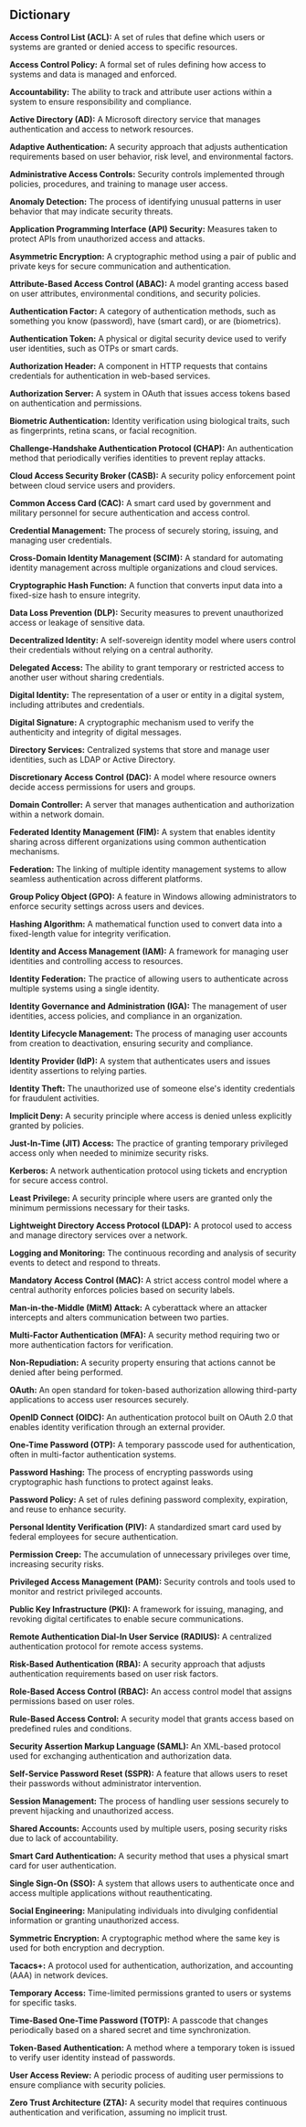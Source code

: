 ## Dictionary ##

**Access Control List (ACL):** A set of rules that define which users or systems are granted or denied access to specific resources.  

**Access Control Policy:** A formal set of rules defining how access to systems and data is managed and enforced.  

**Accountability:** The ability to track and attribute user actions within a system to ensure responsibility and compliance.  

**Active Directory (AD):** A Microsoft directory service that manages authentication and access to network resources.  

**Adaptive Authentication:** A security approach that adjusts authentication requirements based on user behavior, risk level, and environmental factors.  

**Administrative Access Controls:** Security controls implemented through policies, procedures, and training to manage user access.  

**Anomaly Detection:** The process of identifying unusual patterns in user behavior that may indicate security threats.  

**Application Programming Interface (API) Security:** Measures taken to protect APIs from unauthorized access and attacks.  

**Asymmetric Encryption:** A cryptographic method using a pair of public and private keys for secure communication and authentication.  

**Attribute-Based Access Control (ABAC):** A model granting access based on user attributes, environmental conditions, and security policies.  

**Authentication Factor:** A category of authentication methods, such as something you know (password), have (smart card), or are (biometrics).  

**Authentication Token:** A physical or digital security device used to verify user identities, such as OTPs or smart cards.  

**Authorization Header:** A component in HTTP requests that contains credentials for authentication in web-based services.  

**Authorization Server:** A system in OAuth that issues access tokens based on authentication and permissions.  

**Biometric Authentication:** Identity verification using biological traits, such as fingerprints, retina scans, or facial recognition.  

**Challenge-Handshake Authentication Protocol (CHAP):** An authentication method that periodically verifies identities to prevent replay attacks.  

**Cloud Access Security Broker (CASB):** A security policy enforcement point between cloud service users and providers.  

**Common Access Card (CAC):** A smart card used by government and military personnel for secure authentication and access control.  

**Credential Management:** The process of securely storing, issuing, and managing user credentials.  

**Cross-Domain Identity Management (SCIM):** A standard for automating identity management across multiple organizations and cloud services.  

**Cryptographic Hash Function:** A function that converts input data into a fixed-size hash to ensure integrity.  

**Data Loss Prevention (DLP):** Security measures to prevent unauthorized access or leakage of sensitive data.  

**Decentralized Identity:** A self-sovereign identity model where users control their credentials without relying on a central authority.  

**Delegated Access:** The ability to grant temporary or restricted access to another user without sharing credentials.  

**Digital Identity:** The representation of a user or entity in a digital system, including attributes and credentials.  

**Digital Signature:** A cryptographic mechanism used to verify the authenticity and integrity of digital messages.  

**Directory Services:** Centralized systems that store and manage user identities, such as LDAP or Active Directory.  

**Discretionary Access Control (DAC):** A model where resource owners decide access permissions for users and groups.  

**Domain Controller:** A server that manages authentication and authorization within a network domain.  

**Federated Identity Management (FIM):** A system that enables identity sharing across different organizations using common authentication mechanisms.  

**Federation:** The linking of multiple identity management systems to allow seamless authentication across different platforms.  

**Group Policy Object (GPO):** A feature in Windows allowing administrators to enforce security settings across users and devices.  

**Hashing Algorithm:** A mathematical function used to convert data into a fixed-length value for integrity verification.  

**Identity and Access Management (IAM):** A framework for managing user identities and controlling access to resources.  

**Identity Federation:** The practice of allowing users to authenticate across multiple systems using a single identity.  

**Identity Governance and Administration (IGA):** The management of user identities, access policies, and compliance in an organization.  

**Identity Lifecycle Management:** The process of managing user accounts from creation to deactivation, ensuring security and compliance.  

**Identity Provider (IdP):** A system that authenticates users and issues identity assertions to relying parties.  

**Identity Theft:** The unauthorized use of someone else's identity credentials for fraudulent activities.  

**Implicit Deny:** A security principle where access is denied unless explicitly granted by policies.  

**Just-In-Time (JIT) Access:** The practice of granting temporary privileged access only when needed to minimize security risks.  

**Kerberos:** A network authentication protocol using tickets and encryption for secure access control.  

**Least Privilege:** A security principle where users are granted only the minimum permissions necessary for their tasks.  

**Lightweight Directory Access Protocol (LDAP):** A protocol used to access and manage directory services over a network.  

**Logging and Monitoring:** The continuous recording and analysis of security events to detect and respond to threats.  

**Mandatory Access Control (MAC):** A strict access control model where a central authority enforces policies based on security labels.  

**Man-in-the-Middle (MitM) Attack:** A cyberattack where an attacker intercepts and alters communication between two parties.  

**Multi-Factor Authentication (MFA):** A security method requiring two or more authentication factors for verification.  

**Non-Repudiation:** A security property ensuring that actions cannot be denied after being performed.  

**OAuth:** An open standard for token-based authorization allowing third-party applications to access user resources securely.  

**OpenID Connect (OIDC):** An authentication protocol built on OAuth 2.0 that enables identity verification through an external provider.  

**One-Time Password (OTP):** A temporary passcode used for authentication, often in multi-factor authentication systems.  

**Password Hashing:** The process of encrypting passwords using cryptographic hash functions to protect against leaks.  

**Password Policy:** A set of rules defining password complexity, expiration, and reuse to enhance security.  

**Personal Identity Verification (PIV):** A standardized smart card used by federal employees for secure authentication.  

**Permission Creep:** The accumulation of unnecessary privileges over time, increasing security risks.  

**Privileged Access Management (PAM):** Security controls and tools used to monitor and restrict privileged accounts.  

**Public Key Infrastructure (PKI):** A framework for issuing, managing, and revoking digital certificates to enable secure communications.  

**Remote Authentication Dial-In User Service (RADIUS):** A centralized authentication protocol for remote access systems.  

**Risk-Based Authentication (RBA):** A security approach that adjusts authentication requirements based on user risk factors.  

**Role-Based Access Control (RBAC):** An access control model that assigns permissions based on user roles.  

**Rule-Based Access Control:** A security model that grants access based on predefined rules and conditions.  

**Security Assertion Markup Language (SAML):** An XML-based protocol used for exchanging authentication and authorization data.  

**Self-Service Password Reset (SSPR):** A feature that allows users to reset their passwords without administrator intervention.  

**Session Management:** The process of handling user sessions securely to prevent hijacking and unauthorized access.  

**Shared Accounts:** Accounts used by multiple users, posing security risks due to lack of accountability.  

**Smart Card Authentication:** A security method that uses a physical smart card for user authentication.  

**Single Sign-On (SSO):** A system that allows users to authenticate once and access multiple applications without reauthenticating.  

**Social Engineering:** Manipulating individuals into divulging confidential information or granting unauthorized access.  

**Symmetric Encryption:** A cryptographic method where the same key is used for both encryption and decryption.  

**Tacacs+:** A protocol used for authentication, authorization, and accounting (AAA) in network devices.  

**Temporary Access:** Time-limited permissions granted to users or systems for specific tasks.  

**Time-Based One-Time Password (TOTP):** A passcode that changes periodically based on a shared secret and time synchronization.  

**Token-Based Authentication:** A method where a temporary token is issued to verify user identity instead of passwords.  

**User Access Review:** A periodic process of auditing user permissions to ensure compliance with security policies.  

**Zero Trust Architecture (ZTA):** A security model that requires continuous authentication and verification, assuming no implicit trust.  
